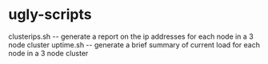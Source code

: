# ugly-scripts
clusterips.sh -- generate a report on the ip addresses for each node in a 3 node cluster
uptime.sh -- generate a brief summary of current load for each node in a 3 node cluster
